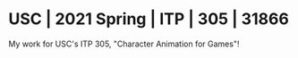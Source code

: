 # USC | 2021 Spring | ITP | 305 | 31866
My work for USC's ITP 305, "Character Animation for Games"!
